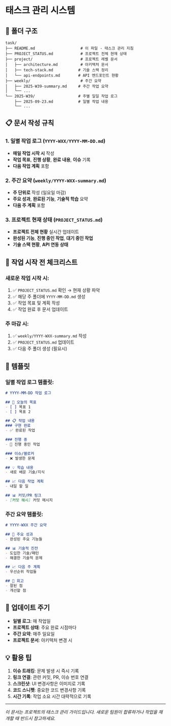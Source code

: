 # 태스크 관리 시스템

## 📁 폴더 구조

```
task/
├── README.md                    # 이 파일 - 태스크 관리 지침
├── PROJECT_STATUS.md            # 프로젝트 전체 현재 상태
├── project/                     # 프로젝트 레벨 문서
│   ├── architecture.md          # 아키텍처 문서
│   ├── tech-stack.md           # 기술 스택 정리
│   └── api-endpoints.md        # API 엔드포인트 현황
├── weekly/                      # 주간 요약
│   ├── 2025-W39-summary.md     # 주간 작업 요약
│   └── ...
└── 2025-W39/                   # 주별 일일 작업 로그
    ├── 2025-09-23.md           # 일별 작업 내용
    └── ...
```

## 📋 문서 작성 규칙

### 1. **일별 작업 로그** (`YYYY-WXX/YYYY-MM-DD.md`)
- **매일 작업 시작 시** 작성
- **작업 목표**, **진행 상황**, **완료 내용**, **이슈** 기록
- **다음 작업 계획** 포함

### 2. **주간 요약** (`weekly/YYYY-WXX-summary.md`)
- **주 단위로** 작성 (일요일 마감)
- **주요 성과**, **완료된 기능**, **기술적 학습** 요약
- **다음 주 계획** 포함

### 3. **프로젝트 현재 상태** (`PROJECT_STATUS.md`)
- **프로젝트 전체 현황** 실시간 업데이트
- **완성된 기능**, **진행 중인 작업**, **대기 중인 작업**
- **기술 스택 현황**, **API 연동 상태**

## 🎯 작업 시작 전 체크리스트

### 새로운 작업 시작 시:
1. ✅ `PROJECT_STATUS.md` 확인 → 현재 상황 파악
2. ✅ 해당 주 폴더에 `YYYY-MM-DD.md` 생성
3. ✅ 작업 목표 및 계획 작성
4. ✅ 작업 완료 후 문서 업데이트

### 주 마감 시:
1. ✅ `weekly/YYYY-WXX-summary.md` 작성
2. ✅ `PROJECT_STATUS.md` 업데이트
3. ✅ 다음 주 폴더 생성 (필요시)

## 📝 템플릿

### 일별 작업 로그 템플릿:
```markdown
# YYYY-MM-DD 작업 로그

## 🎯 오늘의 목표
- [ ] 목표 1
- [ ] 목표 2

## 📋 작업 내용
### 구현 완료
- ✅ 완료된 작업

### 진행 중
- 🔄 진행 중인 작업

### 이슈/블로커
- ❌ 발생한 문제

## 💡 학습 내용
- 새로 배운 기술/지식

## 📈 다음 작업 계획
- 내일 할 일

## 📊 커밋/PR 링크
- [커밋 해시] 커밋 메시지
```

### 주간 요약 템플릿:
```markdown
# YYYY-WXX 주간 요약

## 🎯 주요 성과
- 완성된 주요 기능들

## 📊 기술적 진전
- 도입한 기술/패턴
- 해결한 기술적 문제

## 📈 다음 주 계획
- 우선순위 작업들

## 📝 회고
- 잘된 점
- 개선할 점
```

## 🔄 업데이트 주기

- **일별 로그**: 매 작업일
- **프로젝트 상태**: 주요 완료 시점마다
- **주간 요약**: 매주 일요일
- **프로젝트 문서**: 아키텍처 변경 시

## 💡 활용 팁

1. **이슈 트래킹**: 문제 발생 시 즉시 기록
2. **링크 연결**: 관련 커밋, PR, 이슈 번호 연결
3. **스크린샷**: UI 변경사항은 이미지로 기록
4. **코드 스니펫**: 중요한 코드 변경사항 기록
5. **시간 기록**: 작업 소요 시간 대략적으로 기록

---

*이 문서는 프로젝트의 태스크 관리 가이드입니다. 새로운 팀원이 합류하거나 작업을 재개할 때 반드시 참고하세요.*